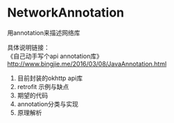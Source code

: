 # NetworkAnnotation
用annotation来描述网络库

具体说明链接：  
《自己动手写个api annotation库》
http://www.bingjie.me/2016/03/08/JavaAnnotation.html

1. 目前封装的okhttp api库  
2. retrofit 示例与缺点  
3. 期望的代码  
4. annotation分类与实现
5. 原理解析
